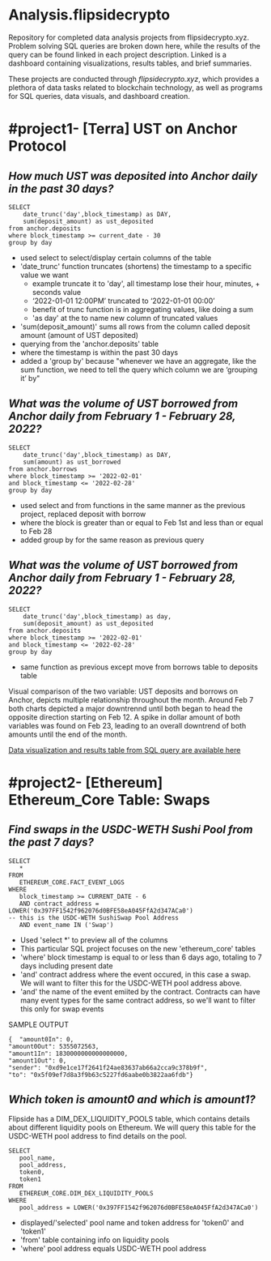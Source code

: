 # Analysis.flipsidecrypto
Repository for completed data analysis projects from flipsidecrypto.xyz. Problem solving SQL queries are broken down here, while the results of the query can be found linked in each project description. Linked is a dashboard containing visualizations, results tables, and brief summaries.

These projects are conducted through *flipsidecrypto.xyz*, which provides a plethora of data tasks related to blockchain technology, as well as programs for SQL queries, data visuals, and dashboard creation.

# #project1- [Terra] UST on Anchor Protocol 
 
## *How much UST was deposited into Anchor daily in the past 30 days?*


```
SELECT
	date_trunc('day',block_timestamp) as DAY,
	sum(deposit_amount) as ust_deposited
from anchor.deposits
where block_timestamp >= current_date - 30
group by day
```
- used select to select/display certain columns of the table
- 'date_trunc' function truncates (shortens) the timestamp to a specific value we want
	- example truncate it to 'day', all timestamp lose their hour, minutes, + seconds value 
	- ‘2022-01-01 12:00PM’ truncated to ‘2022-01-01 00:00’
	- benefit of trunc function is in aggregating values, like doing a sum
	- 'as day' at the to name new column of truncated values
- 'sum(deposit_amount)' sums all rows from the column called deposit amount (amount of UST deposited)
- querying from the 'anchor.deposits' table 
- where the timestamp is within the past 30 days
- added a 'group by' because "whenever we have an aggregate, like the sum function, we need to tell the query which column we are ‘grouping it’ by"
 
## *What was the volume of UST borrowed from Anchor daily from February 1 - February 28, 2022?*

```
SELECT
	date_trunc('day',block_timestamp) as DAY,
	sum(amount) as ust_borrowed
from anchor.borrows
where block_timestamp >= '2022-02-01'
and block_timestamp <= '2022-02-28'
group by day
```
- used select and from functions in the same manner as the previous project, replaced deposit with borrow
- where the block is greater than or equal to Feb 1st and less than or equal to Feb 28
- added group by for the same reason as previous query

## *What was the volume of UST borrowed from Anchor daily from February 1 - February 28, 2022?*

```
SELECT
	date_trunc('day',block_timestamp) as day,
	sum(deposit_amount) as ust_deposited
from anchor.deposits
where block_timestamp >= '2022-02-01'
and block_timestamp <= '2022-02-28'
group by day
```
- same function as previous except move from borrows table to deposits table

Visual comparison of the two variable: UST deposits and borrows on Anchor, depicts multiple relationship throughout the month. Around Feb 7 both charts depicted a major downtrennd until both began to head the opposite direction starting on Feb 12. A spike in dollar amount of both variables was found on Feb 23, leading to an overall downtrend of both amounts until the end of the month.

[Data visualization and results table from SQL query are available here](https://app.flipsidecrypto.com/dashboard/terra-2-ust-deposits-on-anchor-protocol-sb3qpz)

# #project2- [Ethereum] Ethereum_Core Table: Swaps 
 
## *Find swaps in the USDC-WETH Sushi Pool from the past 7 days?*

```
SELECT
   *
FROM
   ETHEREUM_CORE.FACT_EVENT_LOGS
WHERE
   block_timestamp >= CURRENT_DATE - 6
   AND contract_address = LOWER('0x397FF1542f962076d0BFE58eA045FfA2d347ACa0') 
-- this is the USDC-WETH SushiSwap Pool Address
   AND event_name IN ('Swap')
```
- Used 'select *' to preview all of the columns
- This particular SQL project focuses on the new 'ethereum_core' tables
- 'where' block timestamp is equal to or less than 6 days ago, totaling to 7 days including present date
- 'and' contract address where the event occured, in this case a swap. We will want to filter this for the USDC-WETH pool address above.
- 'and' the name of the event emiited by the contract. Contracts can have many event types for the same contract address, so we'll want to filter this only for swap events

SAMPLE OUTPUT
```
{  "amount0In": 0,  
"amount0Out": 5355072563,
"amount1In": 1830000000000000000,
"amount1Out": 0,
"sender": "0xd9e1ce17f2641f24ae83637ab66a2cca9c378b9f",
"to": "0x5f09ef7d8a3f9b63c5227fd6aabe0b3822aa6fdb"}
```

## *Which token is amount0 and which is amount1?*

Flipside has a DIM_DEX_LIQUIDITY_POOLS table, which contains details about different liquidity pools on Ethereum. We will query this table for the USDC-WETH pool address to find details on the pool.

```
SELECT
   pool_name,
   pool_address,
   token0,
   token1
FROM
   ETHEREUM_CORE.DIM_DEX_LIQUIDITY_POOLS
WHERE
   pool_address = LOWER('0x397FF1542f962076d0BFE58eA045FfA2d347ACa0')
```
- displayed/'selected' pool name and token address for 'token0' and 'token1'
- 'from' table containing info on liquidity pools
- 'where' pool address equals USDC-WETH pool address
